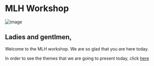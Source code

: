 # MLH Workshop

![image]()


## Ladies and gentlmen, 
  Welcome to the MLH workshop. We are so glad that you are here today.
  
In order to see the themes that we are going to present today, click [here](https://drive.google.com/drive/u/0/folders/1zpobkOxIgs_Uz6ZSHA3ptGryAR4-wV8K)


  
  
